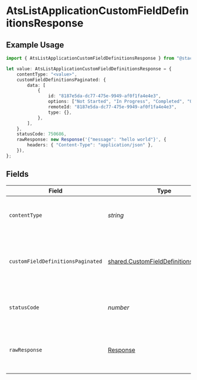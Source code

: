 # AtsListApplicationCustomFieldDefinitionsResponse

## Example Usage

```typescript
import { AtsListApplicationCustomFieldDefinitionsResponse } from "@stackone/stackone-client-ts/sdk/models/operations";

let value: AtsListApplicationCustomFieldDefinitionsResponse = {
    contentType: "<value>",
    customFieldDefinitionsPaginated: {
        data: [
            {
                id: "8187e5da-dc77-475e-9949-af0f1fa4e4e3",
                options: ["Not Started", "In Progress", "Completed", "Overdue"],
                remoteId: "8187e5da-dc77-475e-9949-af0f1fa4e4e3",
                type: {},
            },
        ],
    },
    statusCode: 750686,
    rawResponse: new Response('{"message": "hello world"}', {
        headers: { "Content-Type": "application/json" },
    }),
};
```

## Fields

| Field                                                                                                   | Type                                                                                                    | Required                                                                                                | Description                                                                                             |
| ------------------------------------------------------------------------------------------------------- | ------------------------------------------------------------------------------------------------------- | ------------------------------------------------------------------------------------------------------- | ------------------------------------------------------------------------------------------------------- |
| `contentType`                                                                                           | *string*                                                                                                | :heavy_check_mark:                                                                                      | HTTP response content type for this operation                                                           |
| `customFieldDefinitionsPaginated`                                                                       | [shared.CustomFieldDefinitionsPaginated](../../../sdk/models/shared/customfielddefinitionspaginated.md) | :heavy_minus_sign:                                                                                      | The list of application custom field definitions was retrieved.                                         |
| `statusCode`                                                                                            | *number*                                                                                                | :heavy_check_mark:                                                                                      | HTTP response status code for this operation                                                            |
| `rawResponse`                                                                                           | [Response](https://developer.mozilla.org/en-US/docs/Web/API/Response)                                   | :heavy_check_mark:                                                                                      | Raw HTTP response; suitable for custom response parsing                                                 |